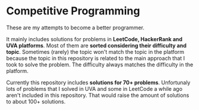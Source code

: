 # Competitive Programming
These are my attempts to become a better programmer.

It mainly includes solutions for problems in **LeetCode, HackerRank and UVA platforms**. Most of them are **sorted considering their difficulty and topic**. Sometimes (rarely) the topic won't match the topic in the platform because the topic in this repository is related to the main approach that I took to solve the problem. The difficulty always matches the difficulty in the platform.

Currently this repository includes **solutions for 70+ problems**. Unfortunaly lots of problems that I solved in UVA and some in LeetCode a while ago aren't included in this repository. That would raise the amount of solutions to about 100+ solutions.
